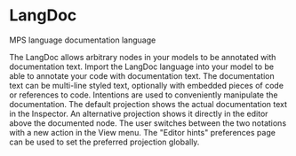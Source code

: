 # LangDoc
MPS language documentation language

The LangDoc allows arbitrary nodes in your models to be annotated with documentation text. Import the LangDoc language into your model to be able to annotate your code with documentation text. The documentation text can be multi-line styled text, optionally with embedded pieces of code or references to code. Intentions are used to conveniently manipulate the documentation.
The default projection shows the actual documentation text in the Inspector. An alternative projection shows it directly in the editor above the documented node. The user switches between the two notations with a new action in the View menu.
The "Editor hints" preferences page can be used to set the preferred projection globally.
